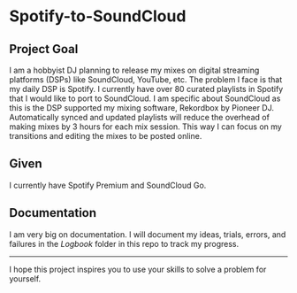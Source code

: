 # Spotify-to-SoundCloud

## Project Goal
I am a hobbyist DJ planning to release my mixes on digital streaming platforms (DSPs) like SoundCloud, YouTube, etc. The problem I face is that my daily DSP is Spotify. I currently have over 80 curated playlists in Spotify that I would like to port to SoundCloud. I am specific about SoundCloud as this is the DSP supported my mixing software, Rekordbox by Pioneer DJ. 
Automatically synced and updated playlists will reduce the overhead of making mixes by 3 hours for each mix session. This way I can focus on my transitions and editing the mixes to be posted online. 

## Given
I currently have Spotify Premium and SoundCloud Go. 

## Documentation
I am very big on documentation. I will document my ideas, trials, errors, and failures in the *Logbook* folder in this repo to track my progress.  

___
I hope this project inspires you to use your skills to solve a problem for yourself.

